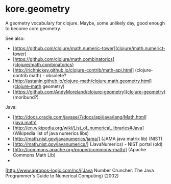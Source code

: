 kore.geometry
=============

A geometry vocabulary for clojure.  Maybe, some unlikely day, good enough to become core.geometry.

See also:

 * [https://github.com/clojure/math.numeric-tower](clojure/math.numerict-tower)
 * [https://github.com/clojure/math.combinatorics](clojure/math.combinatorics)
 * [http://richhickey.github.io/clojure-contrib/math-api.html] (clojure-contrib math) - obsolete?
 * [http://astanin.github.io/clojure-math/clojure.math.geometry.html](clojure-math geometry)
 * [https://github.com/AndyMoreland/clojure-geometry](clojure-geometry) (moribund?)

Java:

 * [http://docs.oracle.com/javase/7/docs/api/java/lang/Math.html](java.math)
 * [http://en.wikipedia.org/wiki/List_of_numerical_libraries#Java] (Wikipedia list of java numerics libs)
 * [http://math.nist.gov/javanumerics/jama/] (JAMA java matrix lib) (NIST)
 * [http://math.nist.gov/javanumerics/] (JavaNumerics) - NIST portal (old)
 * [http://commons.apache.org/proper/commons-math/] (Apache Commons Math Lib)
 * 
 
[http://www.apropos-logic.com/nc/j(Java Number Cruncher: The Java Programmer's Guide to Numerical Computing) (2002)
